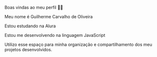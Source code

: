 Boas vindas ao meu perfil 💙💙

Meu nome é Guilherme Carvalho de Oliveira

Estou estudando na Alura

Estou me desenvolvendo na linguagem JavaScript

Utilizo esse espaço para minha organização e compartilhamento dos meu projetos desenvolvidos.
